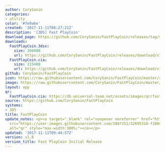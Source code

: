 ```yaml
---
author: CorySanin
categories:
- utility
color: '#7e9a6e'
created: '2017-11-11T08:27:21Z'
description: '[3DS] Fast PlayCoin'
download_page: https://github.com/CorySanin/FastPlayCoin/releases/tag/v1.0
downloads:
  FastPlayCoin.3dsx:
    size: 206988
    url: https://github.com/CorySanin/FastPlayCoin/releases/download/v1.0/FastPlayCoin.3dsx
  FastPlayCoin.cia:
    size: 215488
    url: https://github.com/CorySanin/FastPlayCoin/releases/download/v1.0/FastPlayCoin.cia
github: CorySanin/FastPlayCoin
icon: https://raw.githubusercontent.com/CorySanin/FastPlayCoin/master/resource/icon.png
image: https://raw.githubusercontent.com/CorySanin/FastPlayCoin/master/resource/banner.png
layout: app
qr:
  FastPlayCoin.cia: https://db.universal-team.net/assets/images/qr/fastplaycoin.cia.png
source: https://github.com/CorySanin/FastPlayCoin
systems:
- 3DS
title: FastPlayCoin
update_notes: <p><a target="_blank" rel="noopener noreferrer" href="https://user-images.githubusercontent.com/2897351/32695318-f180ce1e-c71d-11e7-96c2-17704b192dfc.png"><img
  src="https://user-images.githubusercontent.com/2897351/32695318-f180ce1e-c71d-11e7-96c2-17704b192dfc.png"
  alt="qr" style="max-width:100%;"></a></p>
updated: '2017-11-11T09:44:57Z'
version: v1.0
version_title: Fast PlayCoin Initial Release
---
```

